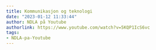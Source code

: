```yaml
---
title: Kommunikasjon og teknologi
date: "2023-01-12 11:33:44"
author: NDLA på Youtube
authorlink: https://www.youtube.com/watch?v=5KQP1IcS6vc
tags:
- NDLA-pa-Youtube
---
```

